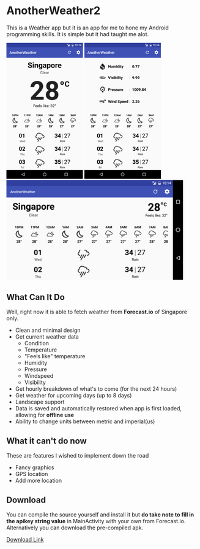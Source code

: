 # AnotherWeather2
This is a Weather app but it is an app for me to hone my Android programming skills. It is simple but it had taught me alot. 

<img src="ForReadme/s1.png" width="200">  <img src="ForReadme/s2.png" width="200">   <img src="ForReadme/s3.png" height="260">

## What Can It Do
Well, right now it is able to fetch weather from **Forecast.io** of Singapore only.

* Clean and minimal design
* Get current weather data
  * Condition
  * Temperature
  * "Feels like" temperature
  * Humidity
  * Pressure
  * Windspeed
  * Visibility
* Get hourly breakdown of what's to come (for the next 24 hours)
* Get weather for upcoming days (up to 8 days)
* Landscape support
* Data is saved and automatically restored when app is first loaded, allowing for **offline use**
* Ability to change units between metric and imperial(us)

## What it can't do now

These are features I wished to implement down the road

* Fancy graphics
* GPS location
* Add more location

## Download
You can compile the source yourself and install it but **do take note to fill in the apikey string value** in MainActivity with your own from Forecast.io. Alternatively you can download the pre-compiled apk.

[Download Link](https://github.com/AHWH/AnotherWeather2/raw/master/ForReadme/AnotherWeather2-v0.48.apk)
